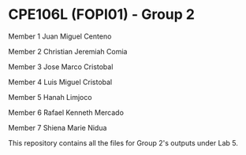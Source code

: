 # CPE106L (FOPI01) - Group 2

Member 1 Juan Miguel Centeno

Member 2 Christian Jeremiah Comia

Member 3 Jose Marco Cristobal

Member 4 Luis Miguel Cristobal

Member 5 Hanah Limjoco

Member 6 Rafael Kenneth Mercado

Member 7 Shiena Marie Nidua

This repository contains all the files for Group 2's outputs under Lab 5.
